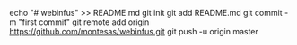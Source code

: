 echo "# webinfus" >> README.md
git init
git add README.md
git commit -m "first commit"
git remote add origin https://github.com/montesas/webinfus.git
git push -u origin master
